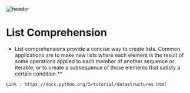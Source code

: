 ![header][def]

[def]: https://capsule-render.vercel.app/api?type=waving&color=auto&height=300&section=header&text=%20Reference&fontSize=90

# List Comprehension
   * List comprehensions provide a concise way to create lists. 
    Common applications are to make new lists where each element 
    is the result of some operations applied to each member of another sequence  or iterable, 
    or to create a subsequence of those elements that satisfy a certain condition.**
    
    Link : https://docs.python.org/3/tutorial/datastructures.html
